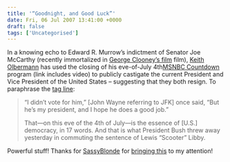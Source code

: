 ```yaml
---
title: '“Goodnight, and Good Luck”'
date: Fri, 06 Jul 2007 13:41:00 +0000
draft: false
tags: ['Uncategorised']
---
```


In a knowing echo to Edward R. Murrow’s indictment of Senator Joe McCarthy (recently immortalized in [George Clooney’s film](http://www.imdb.com/title/tt0433383/) film), [Keith Olbermann](http://www.msnbc.msn.com/id/3036677/) has used the closing of his eve-of-July 4th[MSNBC Countdown](http://www.alternet.org/story/55995) program (link includes video) to publicly castigate the current President and Vice President of the United States – suggesting that they both resign. To paraphrase the [tag line](http://www.msnbc.msn.com/id/19588942/):

> “I didn’t vote for him,” \[John Wayne referring to JFK\] once said, “But he’s my president, and I hope he does a good job.”
> 
> That—on this eve of the 4th of July—is the essence of \[U.S.\] democracy, in 17 words. And that is what President Bush threw away yesterday in commuting the sentence of Lewis “Scooter” Libby.

Powerful stuff! Thanks for [SassyBlonde](http://www.sassyblonde.net/blog/) for [bringing this](http://www.sassyblonde.net/blog/2007/07/happy_fourth.php) to my attention!